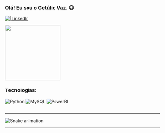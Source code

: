 ### Olá! Eu sou o Getúlio Vaz. 😉

[![|LinkedIn](https://img.shields.io/badge/LinkedIn-0077B5?style=for-the-badge&logo=linkedin&logoColor=white)](https://www.linkedin.com/in/getuliovp/)

<div>
  <img height="180em" src="https://github-readme-stats.vercel.app/api?username=getuliovp&show_icons=true&theme=dracula&include_all_commits=true&count_private=true"/>
</div>

### Tecnologias:

<div style="display: inline_block">
  <img align="center" alt="Python" src="https://img.shields.io/badge/Python-3776AB?style=for-the-badge&logo=python&logoColor=white"/>
  <img align="center" alt="MySQL" src="https://img.shields.io/badge/MySQL-005C84?style=for-the-badge&logo=mysql&logoColor=white"/>
  <img align="center" alt="PowerBI" src="https://img.shields.io/badge/PowerBI-F2C811?style=for-the-badge&logo=Power%20BI&logoColor=white"/>
</div><br/>

---

![Snake animation](https://github.com/getuliovp/getuliovp/blob/output/github-contribution-grid-snake.svg)

---
